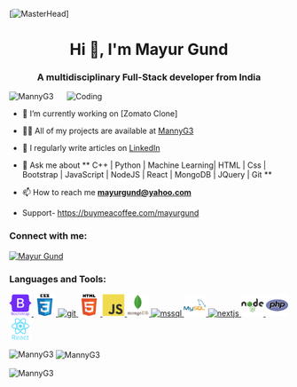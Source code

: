 [![MasterHead](https://i.giphy.com/media/v1.Y2lkPTc5MGI3NjExZWp2eXByOTBtc25rcDYwN2ZpeXl4cnY2NnBvdm1nZmZ5ZWFkenE5ZSZlcD12MV9pbnRlcm5hbF9naWZfYnlfaWQmY3Q9Zw/iIqmM5tTjmpOB9mpbn/giphy.gif)]

<h1 align="center">Hi 👋, I'm Mayur Gund</h1>
<h3 align="center">A multidisciplinary Full-Stack developer from India</h3>
<img align="right" alt="Coding" width="400" src="https://miro.medium.com/max/680/0*7Q3yvSIv_t0ioJ-Z.gif"/>

<p align="left"> <img src="https://komarev.com/ghpvc/?username=MannyG3" alt="MannyG3" /> </p>

- 🔭 I’m currently working on [Zomato Clone]

- 👨‍💻 All of my projects are available at [MannyG3](https://github.com/MannyG3)

- 📝 I regularly write articles on [LinkedIn](https://www.linkedin.com/in/mayurgund99/)

- 💬 Ask me about ** C++ | Python | Machine Learning| HTML | Css | Bootstrap | JavaScript | NodeJS | React | MongoDB | JQuery | Git **

- 📫 How to reach me **mayurgund@yahoo.com**

- Support- https://buymeacoffee.com/mayurgund


<h3 align="left">Connect with me:</h3>
<p align="left">

<a href="https://www.linkedin.com/in/mayurgund99/" target="blank"><img align="center" src="https://raw.githubusercontent.com/rahuldkjain/github-profile-readme-generator/master/src/images/icons/Social/linked-in-alt.svg" alt="Mayur Gund" height="30" width="40" /></a>
</p>

<h3 align="left">Languages and Tools:</h3>
<p align="left"> <a href="https://getbootstrap.com" target="_blank" rel="noreferrer"> <img src="https://raw.githubusercontent.com/devicons/devicon/master/icons/bootstrap/bootstrap-plain-wordmark.svg" alt="bootstrap" width="40" height="40"/> </a> <a href="https://www.w3schools.com/css/" target="_blank" rel="noreferrer"> <img src="https://raw.githubusercontent.com/devicons/devicon/master/icons/css3/css3-original-wordmark.svg" alt="css3" width="40" height="40"/> </a> <a href="https://git-scm.com/" target="_blank" rel="noreferrer"> <img src="https://www.vectorlogo.zone/logos/git-scm/git-scm-icon.svg" alt="git" width="40" height="40"/> </a> <a href="https://www.w3.org/html/" target="_blank" rel="noreferrer"> <img src="https://raw.githubusercontent.com/devicons/devicon/master/icons/html5/html5-original-wordmark.svg" alt="html5" width="40" height="40"/> </a> <a href="https://developer.mozilla.org/en-US/docs/Web/JavaScript" target="_blank" rel="noreferrer"> <img src="https://raw.githubusercontent.com/devicons/devicon/master/icons/javascript/javascript-original.svg" alt="javascript" width="40" height="40"/> </a> <a href="https://www.mongodb.com/" target="_blank" rel="noreferrer"> <img src="https://raw.githubusercontent.com/devicons/devicon/master/icons/mongodb/mongodb-original-wordmark.svg" alt="mongodb" width="40" height="40"/> </a> <a href="https://www.microsoft.com/en-us/sql-server" target="_blank" rel="noreferrer"> <img src="https://www.svgrepo.com/show/303229/microsoft-sql-server-logo.svg" alt="mssql" width="40" height="40"/> </a> <a href="https://www.mysql.com/" target="_blank" rel="noreferrer"> <img src="https://raw.githubusercontent.com/devicons/devicon/master/icons/mysql/mysql-original-wordmark.svg" alt="mysql" width="40" height="40"/> </a> <a href="https://nextjs.org/" target="_blank" rel="noreferrer"> <img src="https://cdn.worldvectorlogo.com/logos/nextjs-2.svg" alt="nextjs" width="40" height="40"/> </a> <a href="https://nodejs.org" target="_blank" rel="noreferrer"> <img src="https://raw.githubusercontent.com/devicons/devicon/master/icons/nodejs/nodejs-original-wordmark.svg" alt="nodejs" width="40" height="40"/> </a> <a href="https://www.php.net" target="_blank" rel="noreferrer"> <img src="https://raw.githubusercontent.com/devicons/devicon/master/icons/php/php-original.svg" alt="php" width="40" height="40"/> </a> <a href="https://reactjs.org/" target="_blank" rel="noreferrer"> <img src="https://raw.githubusercontent.com/devicons/devicon/master/icons/react/react-original-wordmark.svg" alt="react" width="40" height="40"/> </a> </p>

<p><img align="left" src="https://github-readme-stats.vercel.app/api/top-langs/?username=MannyG3&theme=highcontrast&show_icons=true&hide_border=true&layout=compact" alt="MannyG3" /></p>

<p>&nbsp;<img align="center" src="https://github-readme-stats.vercel.app/api?username=MannyG3&theme=highcontrast&show_icons=true&hide_border=true&count_private=false" alt="MannyG3" /></p>

<p><img align="center" src="https://github-readme-streak-stats.herokuapp.com/?user=MannyG3&theme=highcontrast&hide_border=true" alt="MannyG3" /></p>
<!---
MannyG3/MannyG3 is a ✨ special ✨ repository because its `README.md` (this file) appears on your GitHub profile.
You can click the Preview link to take a look at your changes.
--->
